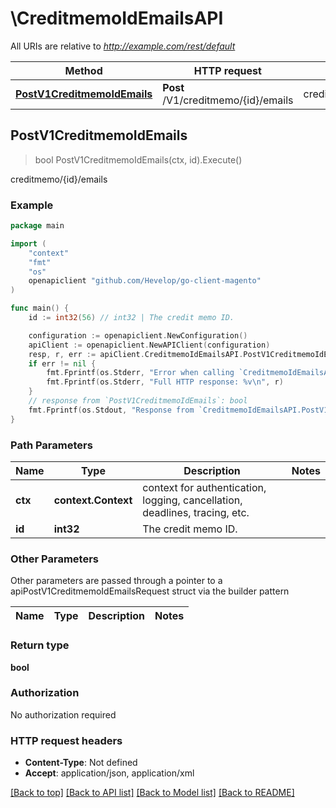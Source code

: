 # \CreditmemoIdEmailsAPI

All URIs are relative to *http://example.com/rest/default*

Method | HTTP request | Description
------------- | ------------- | -------------
[**PostV1CreditmemoIdEmails**](CreditmemoIdEmailsAPI.md#PostV1CreditmemoIdEmails) | **Post** /V1/creditmemo/{id}/emails | creditmemo/{id}/emails



## PostV1CreditmemoIdEmails

> bool PostV1CreditmemoIdEmails(ctx, id).Execute()

creditmemo/{id}/emails



### Example

```go
package main

import (
	"context"
	"fmt"
	"os"
	openapiclient "github.com/Hevelop/go-client-magento"
)

func main() {
	id := int32(56) // int32 | The credit memo ID.

	configuration := openapiclient.NewConfiguration()
	apiClient := openapiclient.NewAPIClient(configuration)
	resp, r, err := apiClient.CreditmemoIdEmailsAPI.PostV1CreditmemoIdEmails(context.Background(), id).Execute()
	if err != nil {
		fmt.Fprintf(os.Stderr, "Error when calling `CreditmemoIdEmailsAPI.PostV1CreditmemoIdEmails``: %v\n", err)
		fmt.Fprintf(os.Stderr, "Full HTTP response: %v\n", r)
	}
	// response from `PostV1CreditmemoIdEmails`: bool
	fmt.Fprintf(os.Stdout, "Response from `CreditmemoIdEmailsAPI.PostV1CreditmemoIdEmails`: %v\n", resp)
}
```

### Path Parameters


Name | Type | Description  | Notes
------------- | ------------- | ------------- | -------------
**ctx** | **context.Context** | context for authentication, logging, cancellation, deadlines, tracing, etc.
**id** | **int32** | The credit memo ID. | 

### Other Parameters

Other parameters are passed through a pointer to a apiPostV1CreditmemoIdEmailsRequest struct via the builder pattern


Name | Type | Description  | Notes
------------- | ------------- | ------------- | -------------


### Return type

**bool**

### Authorization

No authorization required

### HTTP request headers

- **Content-Type**: Not defined
- **Accept**: application/json, application/xml

[[Back to top]](#) [[Back to API list]](../README.md#documentation-for-api-endpoints)
[[Back to Model list]](../README.md#documentation-for-models)
[[Back to README]](../README.md)


